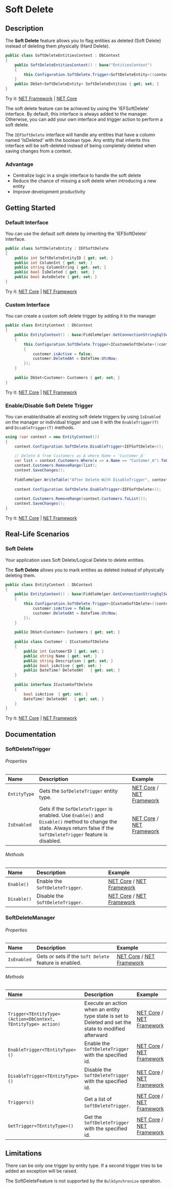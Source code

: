 # Soft Delete

## Description
The **Soft Delete** feature allows you to flag entities as deleted (Soft Delete) instead of deleting them physically (Hard Delete).

```csharp
public class SoftDeleteEntitiesContext : DbContext
{
    public SoftDeleteEntitiesContext() : base("EntitiesContext")
    {
        this.Configuration.SoftDelete.Trigger<SoftDeleteEntity>((context, delete) =>{delete.IsDeleted = false;});
    }
    public DbSet<SoftDeleteEntity> SoftDeleteEntities { get; set; }
}
```
Try it: [NET Framework](https://dotnetfiddle.net/pkMR5w) | [NET Core](https://dotnetfiddle.net/dnuxaL)

The soft delete feature can be achieved by using the 'IEFSoftDelete' interface. By default, this interface is always added to the manager. Otherwise, you can add your own interface and trigger action to perform a soft delete.

The `IEFSoftDelete` interface will handle any entities that have a column named 'IsDeleted' with the boolean type.
Any entity that inherits this interface will be soft-deleted instead of being completely deleted when saving changes from a context.

### Advantage

- Centralize logic in a single interface to handle the soft delete
- Reduce the chance of missing a soft delete when introducing a new entity
- Improve development productivity

## Getting Started

### Default Interface
You can use the default soft delete by inheriting the 'IEFSoftDelete' interface.

```csharp
public class SoftDeleteEntity : IEFSoftDelete
{
    public int SoftDeleteEntityID { get; set; }
    public int ColumnInt { get; set; }
    public string ColumnString { get; set; }
    public bool IsDeleted { get; set; }
    public bool AutoDelete { get; set; }
}
```
Try it: [NET Core](https://dotnetfiddle.net/n85Yj9) | [NET Framework](https://dotnetfiddle.net/bRqZHn)

### Custom Interface
You can create a custom soft delete trigger by adding it to the manager

```csharp
public class EntityContext : DbContext
{
    public EntityContext() : base(FiddleHelper.GetConnectionStringSqlServer())
    {
        this.Configuration.SoftDelete.Trigger<ICustomeSoftDelete>((context, customer) =>            
        {
            customer.isActive = false;
            customer.DeletedAt = DateTime.UtcNow;                            
        });
    }
        
    public DbSet<Customer> Customers { get; set; }
}
```
Try it: [NET Core](https://dotnetfiddle.net/XEKkm0) | [NET Framework](https://dotnetfiddle.net/8yyF40)

### Enable/Disable Soft Delete Trigger
You can enable/disable all existing soft delete triggers by using `IsEnabled` on the manager or individual trigger and use it with the `EnableTrigger(T)` and `DisableTrigger(T)` methods.

```csharp
using (var context = new EntityContext())
{
    context.Configuration.SoftDelete.DisableTrigger<IEFSoftDelete>();  
        
    // Delete A from Customers as A where Name = 'Customer_A'
    var list = context.Customers.Where(x => x.Name == "Customer_A").ToList();
    context.Customers.RemoveRange(list);
    context.SaveChanges();    
            
    FiddleHelper.WriteTable("After Delete With DisableTrigger", context.Customers.ToList());        
            
    context.Configuration.SoftDelete.EnableTrigger<IEFSoftDelete>();  
            
    context.Customers.RemoveRange(context.Customers.ToList());
    context.SaveChanges();    
}
```
Try it: [NET Core](https://dotnetfiddle.net/ETXTcy) | [NET Framework](https://dotnetfiddle.net/7GZbyO)

## Real-Life Scenarios

### Soft Delete
Your application uses Soft Delete/Logical Delete to delete entities.

The **Soft Delete** allows you to mark entities as deleted instead of physically deleting them.

```csharp
public class EntityContext : DbContext
{
    public EntityContext() : base(FiddleHelper.GetConnectionStringSqlServer())
    {
        this.Configuration.SoftDelete.Trigger<ICustomSoftDelete>((context, customer) =>                                {
            customer.isActive = false;
            customer.DeletedAt = DateTime.UtcNow;
        });
    }
        
    public DbSet<Customer> Customers { get; set; }
        
    public class Customer : ICustomSoftDelete
    {
        public int CustomerID { get; set; }
        public string Name { get; set; }
        public string Description { get; set; }
        public bool isActive { get; set; }
        public DateTime? DeletedAt   { get; set; }
    }
    
    public interface ICustomSoftDelete
    {
        bool isActive  { get; set; }
        DateTime? DeletedAt   { get; set; }
    }
}
```
Try it: [NET Core](https://dotnetfiddle.net/xTzNsW) | [NET Framework](https://dotnetfiddle.net/rpWuks)

## Documentation

### SoftDeleteTrigger

###### Properties

| Name | Description | Example |
| :--- | :---------- | :------ |
| `EntityType` | Gets the `SofDeleteTrigger` entity type. | [NET Core](https://dotnetfiddle.net/dE8ZC5) / [NET Framework](https://dotnetfiddle.net/OtNX16) |
| `IsEnabled` | Gets if the `SofDeleteTrigger` is enabled. Use `Enable()` and `Disable()` method to change the state. Always return false if the `SoftDeleteTrigger` feature is disabled. | [NET Core](https://dotnetfiddle.net/9accmh) / [NET Framework](https://dotnetfiddle.net/OtNX16) |

###### Methods

| Name | Description | Example |
| :--- | :---------- | :------ |
| `Enable()` | Enable the `SoftDeleteTrigger`. | [NET Core](https://dotnetfiddle.net/k99NFV) / [NET Framework](https://dotnetfiddle.net/00reiu) |
| `Disable()` | Disable the `SoftDeleteTrigger`. | [NET Core](https://dotnetfiddle.net/k99NFV) / [NET Framework](https://dotnetfiddle.net/00reiu) |

### SoftDeleteManager

###### Properties

| Name | Description | Example |
| :--- | :---------- | :------ |
| `IsEnabled` | Gets or sets if the `Soft Delete` feature is enabled. | [NET Core](https://dotnetfiddle.net/gSaNq4) / [NET Framework](https://dotnetfiddle.net/xchNsI) |

###### Methods

| Name | Description | Example |
| :--- | :---------- | :------ |
| `Trigger<TEntityType>(Action<DbContext, TEntityType> action)` | Execute an action when an entity type state is set to Deleted and set the state to modified afterward | [NET Core](https://dotnetfiddle.net/951cjq) / [NET Framework](https://dotnetfiddle.net/eAimu3) |
| `EnableTrigger<TEntityType>()` | Enable the `SoftDeleteTrigger` with the specified id.  | [NET Core](https://dotnetfiddle.net/lEuuB3) / [NET Framework](https://dotnetfiddle.net/7GZbyO)  |
| `DisableTrigger<TEntityType>()` | Disable the `SoftDeleteTrigger` with the specified id. | [NET Core](https://dotnetfiddle.net/lEuuB3) / [NET Framework](https://dotnetfiddle.net/7GZbyO)  |
| `Triggers()` | Get a list of `SoftDeleteTrigger`. | [NET Core](https://dotnetfiddle.net/gXPV1f) / [NET Framework](https://dotnetfiddle.net/OtNX16) |
| `GetTrigger<TEntityType>()` | Get the `SoftDeleteTrigger` with the specified id. | [NET Core](https://dotnetfiddle.net/7I7ZvK) / [NET Framework](https://dotnetfiddle.net/OtNX16) |

## Limitations

There can be only one trigger by entity type. If a second trigger tries to be added an exception will be raised.

The SoftDeleteFeature is not supported by the `BulkSynchronize` operation.
